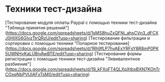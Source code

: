 # Техники тест-дизайна
[Тестирование модуля оплаты Paypal с помощью техники тест-дизайна "Таблица принятия решений"] 
(https://docs.google.com/spreadsheets/d/1sMS8huZxQFNi_ahsCVn3_dFCXJ0HIXG6GIvzTtrQRzU/edit?usp=sharing)
[Тестирование фильтрации и сортировки с помощью техники "Попарное тестирование]
(https://docs.google.com/spreadsheets/d/1Rh9fLP7hvAExYRFsY8R8mP0PK5UWNHvKaLUBivAwBTE/edit?usp=sharing)
[Тестирование формы регистрации с помощью техники тест-дизайна "Эквивалентное разбиение"]
(https://docs.google.com/spreadsheets/d/19_kFXoFT4QLXpXtbxBXN7KOhTrCOxqNbPVUIAFxTsM0/edit?usp=sharing)
